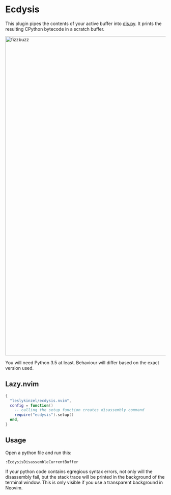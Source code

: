 # Ecdysis

This plugin pipes the contents of your active buffer into [dis.py](https://docs.python.org/3/library/dis.html). It prints the resulting CPython bytecode in a scratch buffer.

<img width="1000" alt="fizzbuzz" src="https://github.com/user-attachments/assets/b9270e9f-00af-445d-9425-4ece146ed73d" />

You will need Python 3.5 at least. Behaviour will differ based on the exact version used.

## Lazy.nvim
```lua
{
  "leslykinzel/ecdysis.nvim",
  config = function()
    -- calling the setup function creates disassembly command
    require("ecdysis").setup()
  end,
}
```

## Usage

Open a python file and run this:

```
:EcdysisDisassembleCurrentBuffer
```

If your python code contains egregious syntax errors, not only will the disassembly fail, but the stack trace will be printed in the background of the terminal window. This is only visible if you use a transparent background in Neovim.
